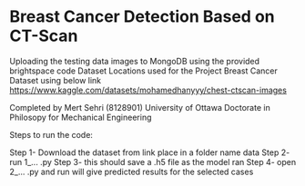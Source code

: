 # Breast Cancer Detection Based on CT-Scan

Uploading the testing data images to MongoDB using the provided brightspace code 
Dataset Locations used for the Project
Breast Cancer Dataset using below link
https://www.kaggle.com/datasets/mohamedhanyyy/chest-ctscan-images

Completed by Mert Sehri (8128901)
University of Ottawa
Doctorate in Philosopy for Mechanical Engineering

Steps to run the code:

Step 1- Download the dataset from link place in a folder name data
Step 2- run 1_...  .py
Step 3- this should save a .h5 file as the model ran
Step 4- open 2_...   .py and run will give predicted results for the selected cases